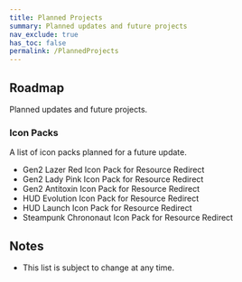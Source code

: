 ```yaml
---
title: Planned Projects
summary: Planned updates and future projects
nav_exclude: true
has_toc: false
permalink: /PlannedProjects
---
```


## Roadmap
Planned updates and future projects.

### Icon Packs
A list of icon packs planned for a future update.

- Gen2 Lazer Red Icon Pack for Resource Redirect
- Gen2 Lady Pink Icon Pack for Resource Redirect
- Gen2 Antitoxin Icon Pack for Resource Redirect
- HUD Evolution Icon Pack for Resource Redirect
- HUD Launch Icon Pack for Resource Redirect
- Steampunk Chrononaut Icon Pack for Resource Redirect

## Notes
- This list is subject to change at any time.